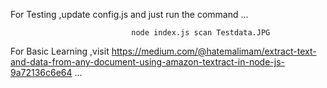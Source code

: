 For Testing ,update config.js and just run the command ...
                                   
                               node index.js scan Testdata.JPG

For Basic Learning ,visit https://medium.com/@hatemalimam/extract-text-and-data-from-any-document-using-amazon-textract-in-node-js-9a72136c6e64 ...
